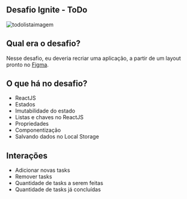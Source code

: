 ## Desafio Ignite - ToDo

![todolistaimagem](https://github.com/Mariana-Gomes/ToDoList/assets/64051327/da880494-6f48-4833-8038-ead9fe99c67d)

## Qual era o desafio?

Nesse desafio, eu deveria recriar uma aplicação, a partir de um layout pronto no [Figma](https://www.figma.com/design/gRhyjrJVTMN2e85Axq8iOP/Ignite-Feed-(Community)?node-id=0-1&t=26PueAOtlIhVCSJm-0).

## O que há no desafio?

- ReactJS
- Estados
- Imutabilidade do estado
- Listas e chaves no ReactJS
- Propriedades
- Componentização
- Salvando dados no Local Storage

## Interações

- Adicionar novas tasks
- Remover tasks
- Quantidade de tasks a serem feitas
- Quantidade de tasks já concluídas
 
 
